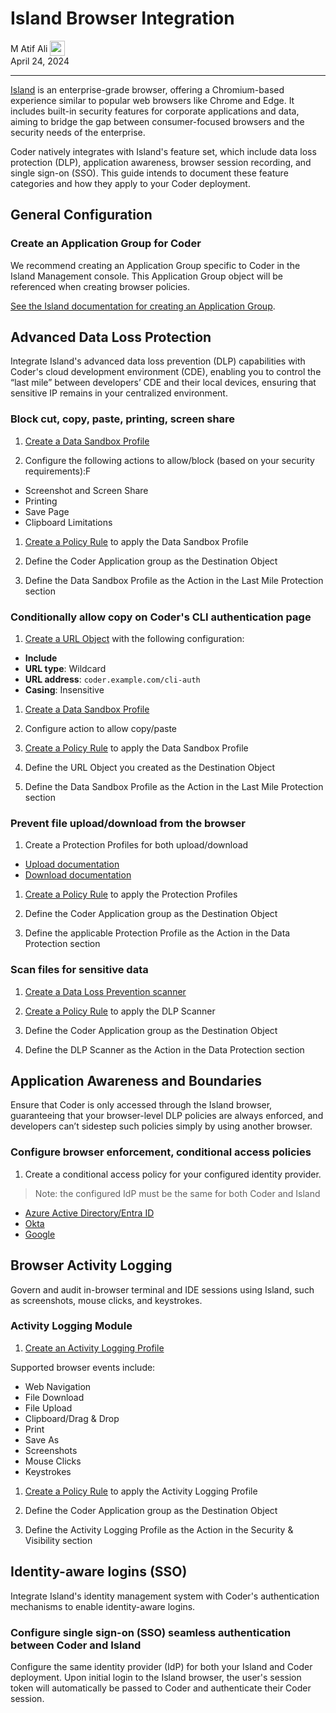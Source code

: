 # Island Browser Integration

<div>
  <a href="https://github.com/ericpaulsen" style="text-decoration: none; color: inherit;">
    <span style="vertical-align:middle;">M Atif Ali</span>
    <img src="https://github.com/ericpaulsen.png" width="24px" height="24px" style="vertical-align:middle; margin: 0px;"/>
  </a>
</div>
April 24, 2024

---

[Island](https://www.island.io/) is an enterprise-grade browser, offering a
Chromium-based experience similar to popular web browsers like Chrome and Edge.
It includes built-in security features for corporate applications and data, aiming
to bridge the gap between consumer-focused browsers and the security needs of the
enterprise.

Coder natively integrates with Island's feature set, which include data loss protection
(DLP), application awareness, browser session recording, and single sign-on (SSO).
This guide intends to document these feature categories and how they apply to your
Coder deployment.

## General Configuration

### Create an Application Group for Coder

We recommend creating an Application Group specific to Coder in the Island Management
console. This Application Group object will be referenced when creating browser
policies.

[See the Island documentation for creating an Application Group](https://documentation.island.io/docs/create-and-configure-an-application-group-object).

## Advanced Data Loss Protection

Integrate Island's advanced data loss prevention (DLP) capabilities with Coder's
cloud development environment (CDE), enabling you to control the “last mile” between
developers’ CDE and their local devices, ensuring that sensitive IP remains in
your centralized environment.

### Block cut, copy, paste, printing, screen share

1. [Create a Data Sandbox Profile](https://documentation.island.io/docs/create-and-configure-a-data-sandbox-profile)

1. Configure the following actions to allow/block (based on your security requirements):F

- Screenshot and Screen Share
- Printing
- Save Page
- Clipboard Limitations

1. [Create a Policy Rule](https://documentation.island.io/docs/create-and-configure-a-policy-rule-general)
to apply the Data Sandbox Profile

1. Define the Coder Application group as the Destination Object

1. Define the Data Sandbox Profile as the Action in the Last Mile Protection section

### Conditionally allow copy on Coder's CLI authentication page

1. [Create a URL Object](https://documentation.island.io/docs/create-and-configure-a-policy-rule-general)
with the following configuration:

- **Include**
- **URL type**: Wildcard
- **URL address**: `coder.example.com/cli-auth`
- **Casing**: Insensitive

1. [Create a Data Sandbox Profile](https://documentation.island.io/docs/create-and-configure-a-data-sandbox-profile)

1. Configure action to allow copy/paste

1. [Create a Policy Rule](https://documentation.island.io/docs/create-and-configure-a-policy-rule-general)
to apply the Data Sandbox Profile

1. Define the URL Object you created as the Destination Object

1. Define the Data Sandbox Profile as the Action in the Last Mile Protection section

### Prevent file upload/download from the browser

1. Create a Protection Profiles for both upload/download

- [Upload documentation](https://documentation.island.io/docs/create-and-configure-an-upload-protection-profile)
- [Download documentation](https://documentation.island.io/v1/docs/en/create-and-configure-a-download-protection-profile)

1. [Create a Policy Rule](https://documentation.island.io/docs/create-and-configure-a-policy-rule-general)
to apply the Protection Profiles

1. Define the Coder Application group as the Destination Object

1. Define the applicable Protection Profile as the Action in the Data Protection
section

### Scan files for sensitive data

1. [Create a Data Loss Prevention scanner](https://documentation.island.io/docs/create-a-data-loss-prevention-scanner)

1. [Create a Policy Rule](https://documentation.island.io/docs/create-and-configure-a-policy-rule-general)
to apply the DLP Scanner

1. Define the Coder Application group as the Destination Object

1. Define the DLP Scanner as the Action in the Data Protection
section

## Application Awareness and Boundaries

Ensure that Coder is only accessed through the Island browser, guaranteeing that
your browser-level DLP policies are always enforced, and developers can’t sidestep
such policies simply by using another browser.

### Configure browser enforcement, conditional access policies

1. Create a conditional access policy for your configured identity provider.

> Note: the configured IdP must be the same for both Coder and Island

- [Azure Active Directory/Entra ID](https://documentation.island.io/docs/configure-browser-enforcement-for-island-with-azure-ad?highlight=conditional%20access#create-and-apply-a-conditional-access-policy)
- [Okta](https://documentation.island.io/docs/configure-browser-enforcement-for-island-with-okta)
- [Google](https://documentation.island.io/docs/configure-browser-enforcement-for-island-with-google-enterprise)

## Browser Activity Logging

Govern and audit in-browser terminal and IDE sessions using Island, such as screenshots,
mouse clicks, and keystrokes.

### Activity Logging Module

1. [Create an Activity Logging Profile](https://documentation.island.io/docs/create-and-configure-an-activity-logging-profile)

Supported browser events include:

- Web Navigation
- File Download
- File Upload
- Clipboard/Drag & Drop
- Print
- Save As
- Screenshots
- Mouse Clicks
- Keystrokes

1. [Create a Policy Rule](https://documentation.island.io/docs/create-and-configure-a-policy-rule-general)
to apply the Activity Logging Profile

1. Define the Coder Application group as the Destination Object

1. Define the Activity Logging Profile as the Action in the Security & Visibility
section

## Identity-aware logins (SSO)

Integrate Island's identity management system with Coder's authentication mechanisms
to enable identity-aware logins.

### Configure single sign-on (SSO) seamless authentication between Coder and Island

Configure the same identity provider (IdP) for both your Island and Coder deployment.
Upon initial login to the Island browser, the user's session token will automatically
be passed to Coder and authenticate their Coder session.
